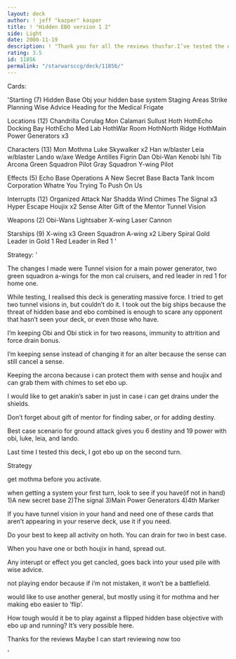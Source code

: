 ```yaml
---
layout: deck
author: ! jeff "kazper" kasper
title: ! "Hidden EBO version 1 2"
side: Light
date: 2000-11-19
description: ! "Thank you for all the reviews thusfar.I’ve tested the ebo portion, and it’sworking.I’ve made a few minor adjustmentsafter reading your comments."
rating: 3.5
id: 11856
permalink: "/starwarsccg/deck/11856/"
---
```

Cards: 

'Starting (7)
Hidden Base Obj
your hidden base system
Staging Areas
Strike Planning
Wise Advice
Heading for the Medical Frigate

Locations (12)
Chandrilla
Corulag
Mon Calamari
Sullust
Hoth
HothEcho Docking Bay
HothEcho Med Lab
HothWar Room
HothNorth Ridge
HothMain Power Generators x3

Characters (13)
Mon Mothma
Luke Skywalker x2
Han w/blaster
Leia w/blaster
Lando w/axe
Wedge Antilles
Figrin Dan
Obi-Wan Kenobi
Ishi Tib
Arcona
Green Squadron Pilot
Gray Squadron Y-wing Pilot

Effects (5)
Echo Base Operations
A New Secret Base
Bacta Tank
Incom Corporation
Whatre You Trying To Push On Us

Interrupts (12)
Organized Attack
Nar Shadda Wind Chimes
The Signal x3
Hyper Escape
Houjix x2
Sense
Alter
Gift of the Mentor
Tunnel Vision

Weapons (2)
Obi-Wans Lightsaber
X-wing Laser Cannon

Starships (9)
X-wing x3
Green Squadron A-wing x2
Libery
Spiral
Gold Leader in Gold 1
Red Leader in Red 1 '

Strategy: '

The changes I made were  Tunnel vision for a main power generator, two green squadron a-wings for the mon cal cruisers, and red leader in red 1 for home one.

While testing, I realised this deck is generating
massive force.	I tried to get two tunnel
visions in, but couldn’t do it.  I took out the big ships because the threat of hidden base and ebo combined is enough to scare any opponent that
hasn’t seen your deck, or even those who have.

I’m keeping Obi and Obi stick in for two reasons,
immunity to attrition and force drain bonus.

I’m keeping sense instead of changing it for an
alter because the sense can still cancel a sense.

Keeping the arcona because i can protect them
with sense and houjix and can grab them with
chimes to set ebo up.

I would like to get anakin’s saber in just in
case i can get drains under the shields.

Don’t forget about gift of mentor for finding
saber, or for adding destiny.

Best case scenario for ground attack gives
you 6  destiny and 19 power with obi, luke, leia,
and lando.

Last time I tested this deck, I got ebo up on
the second turn.

Strategy

get mothma before you activate.

when getting a system your first turn,
look to see if you have(if not in hand)
1)A new secret base
2)The signal
3)Main Power Generators
4)4th Marker

If you have tunnel vision in your hand and
need one of these cards that aren’t appearing
in your reserve deck, use it if you need.

Do your best to keep all activity on hoth.
You can drain for two in best case.

When you have one or both houjix in hand, spread
out.

Any interupt or effect you get cancled, goes
back into your used pile with wise advice.

not playing endor because if i’m not mistaken,
it won’t be a battlefield.

would like to use another general, but mostly
using it for mothma and her making ebo easier
to ’flip’.

How tough would it be to play against
a flipped hidden base objective with ebo up
and running?  It’s very possible here.

Thanks for the reviews
Maybe I can start reviewing now too


'
